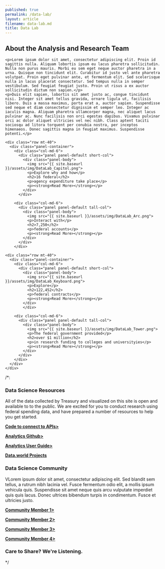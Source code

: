 ```yaml
---
published: true
permalink: /data-lab/
layout: article
filename: data-lab.md
title: Data Lab
---
```


<div class="row">
<!--wider column left side of page-->
  <div class="col-md-8">
<!--top paragraph-->    
    <h2 class="mt-0">About the Analysis and Research Team</h2>

    <p>Lorem ipsum dolor sit amet, consectetur adipiscing elit. Proin id sagittis nulla. Aliquam lobortis ipsum eu lacus pharetra sollicitudin. Nulla non purus mauris. Morbi eu sem eget neque auctor pharetra in a urna. Quisque non tincidunt elit. Curabitur id justo vel ante pharetra volutpat. Proin eget pulvinar ante, et fermentum elit. Sed scelerisque nulla in lacus placerat consectetur. Sed tempus nulla in semper vestibulum. Sed feugiat feugiat justo. Proin ut risus a ex auctor sollicitudin dictum non sapien.</p>
    <p>Duis elit sapien, lobortis sit amet justo ac, congue tincidunt nisi. Integer sit amet tellus gravida, ornare ligula ut, facilisis libero. Duis a massa maximus, porta erat a, auctor sapien. Suspendisse sed neque et diam consectetur dignissim et semper leo. Integer ac iaculis magna. Aliquam pharetra ullamcorper magna, nec aliquet lacus pulvinar ac. Nunc facilisis non orci egestas dapibus. Vivamus pulvinar orci ac dolor aliquet ultricies vel nec nibh. Class aptent taciti sociosqu ad litora torquent per conubia nostra, per inceptos himenaeos. Donec sagittis magna in feugiat maximus. Suspendisse potenti.</p>
<!--four panels-->
    <div class="row mt-40">
      <div class="panel-container">
        <div class="col-md-6">
          <div class="panel panel-default short-col">
            <div class="panel-body">
              <img src="{{ site.baseurl }}/assets/img/DataLab_Capitol.png">
              <p>Explore why and how</p>
              <h2>16 federal</h2>
              <p>agency expenditure take place</p>
              <p><strong>Read More></strong></p>
            </div>
          </div>

        <div class="col-md-6">
          <div class="panel panel-default tall-col">
            <div class="panel-body">
              <img src="{{ site.baseurl }}/assets/img/DataLab_Arc.png">
              <p>Interact with</p>
              <h2>7,250</h2>
              <p>federal accounts</p>
              <p><strong>Read More></strong></p>
            </div>
          </div>
        </div>

    <div class="row mt-40">
      <div class="panel-container">
        <div class="col-md-6">
          <div class="panel panel-default short-col">
            <div class="panel-body">
              <img src="{{ site.baseurl }}/assets/img/DataLab_Keyboard.png">
              <p>Explore</p>
              <h2>122,452</h2>
              <p>federal contracts</p>
              <p><strong>Read More></strong></p>
            </div>
            </div>

        <div class="col-md-6">
          <div class="panel panel-default tall-col">
            <div class="panel-body">
              <img src="{{ site.baseurl }}/assets/img/DataLab_Tower.png">
              <p>The federal government provided</p>
              <h2>over $1 million</h2>
              <p>in research funding to colleges and universityies</p>
              <p><strong>Read More></strong></p>
            </div>
          </div>
        </div>
      </div>
    </div>
  </div>
<!--narrow righthand column-->
  <div class="col-md-4">
  /*:<!--Data Science Resources-->
    <div class="panel panel-default">
      <div class="panel-heading">
        <div class="media">
          <div class="media-left">
            <span class="data-resources-logo"></span>
          </div>
          <div class="media-header">
            <h3>Data Science Resources</h3>
          </div>
        </div>
      </div>
      <div class="panel-body">
        <p>All of the data collected by Treasury and visualized on this site is open and available to to the public. We are excited for you to conduct research using federal spending data, and have prepared a number of resources to help you get started. </p>
        <p><a href="[insert website url]"><strong>Code to connect to APIs></strong></a>
        <p><a href="[insert website url"><strong>Analytics Github></strong></a>
        <p><a href="[insert website url"><strong>Analytics User Guide></strong></a>
        <p><a href="[insert website url]"><strong>Data.world Projects</strong></a>
      </div>
    </div>
<!--Data Science Community-->
    <div class="panel panel-default">
            <div class="panel-heading">
              <div class="media">
                <div class="media-left">
                  <span class="data-community-logo"></span>
                </div>
                <div class="media-header">
                  <h3>Data Science Community</h3>
                </div>
              </div>  
            </div>
            <div class="panel-body">
              <p>VLorem ipsum dolor sit amet, consectetur adipiscing elit. Sed blandit sem tellus, a rutrum nibh lacinia vel. Fusce fermentum odio elit, a mollis ipsum vehicula quis. Suspendisse sit amet neque quis arcu vulputate imperdiet quis quis lacus. Donec ultrices bibendum turpis in condimentum. Fusce et ultricies justo.</p>
              <p><a href="[insert website url]"><strong>Community Member 1></strong></a>
              <p><a href="[insert website url]"><strong>Community Member 2></strong></a>
              <p><a href="[insert website url]"><strong>Community Member 3></strong></a>
              <p><a href="[insert website url]"><strong>Community Member 4></strong></a>
            </div>
        </div>
    </div>
<!--Care to Share Pannel-->
    <div class="panel panel-default">
      <div class="panel-heading">
        <div class="media">
          <div class="media-left">
            <span class="data-share-logo">
          </div>
          <div class="media-header">
            <h3>Care to Share? We're Listening.</h3>
          </div>
      </div>
    </div>
 */
 </div>

</div>
